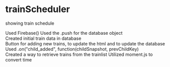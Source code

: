 # trainScheduler
showing train schedule

Used Firebase()	
Used the .push for the database object	
Created initial train data in database	
Button for adding new trains, to update the html and to update the database	
Used .on("child_added", function(childSnapshot, prevChildKey)	
Created a way to retrieve trains from the trainlist	
Utilized moment.js to convert time	


